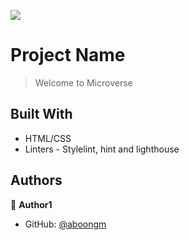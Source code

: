 ![](https://img.shields.io/badge/Microverse-blueviolet)

# Project Name

> Welcome to Microverse

## Built With

- HTML/CSS
- Linters - Stylelint, hint and lighthouse

## Authors

👤 **Author1**

- GitHub: [@aboongm](https://github.com/aboongm)
